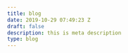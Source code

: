 ```yaml
---
title: blog
date: 2019-10-29 07:49:23 Z
draft: false
description: this is meta description
type: blog
---
```


